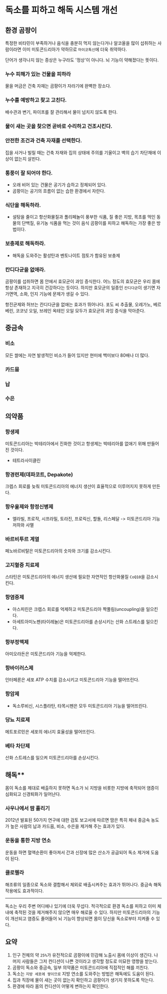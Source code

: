 # 독소를 피하고 해독 시스템 개선

## 환경 곰팡이

특정한 비타민이 부족하거나 음식을 충분히 먹지 않는다거나 알코올을 많이 섭취하는 사람이라면 이미 미토콘드리아가 약하므로 `마이코톡신`에 더욱 취약하다.

단어가 생각나지 않는 증상은 누구라도 '정상'이 아니다. 뇌 기능이 약해졌다는 뜻이다.

### 누수 피해가 있는 건물을 피하라

물을 머금은 건축 자재는 곰팡이가 자라기에 완벽한 장소다.

### 누수를 예방하고 찾고 고친다.

배수관과 변기, 파이프를 잘 관리해서 물이 넘치지 않도록 한다.

### 물이 새는 곳을 찾으면 곧바로 수리하고 건조시킨다.

### 안전한 조건과 건축 자재를 선택한다.

집을 사거나 빌릴 때는 건축 자재와 집의 상태에 주의를 기울이고 벽의 습기 차단재에 이상이 없는지 살핀다.

### 통풍이 잘 되어야 한다.

- 오래 비어 있는 건물은 공기가 습하고 정체되어 있다.
- 곰팡이는 공기의 흐름이 없는 습한 환경에서 자란다.

### 식단을 해독하라.

- 설탕을 줄이고 항산화물질과 폴리페놀이 풍부한 식품, 질 좋은 지방, 목초를 먹인 동물의 단백질, 유기농 식품을 먹는 것이 음식 곰팡이를 피하고 해독하는 가장 좋은 방법이다.

### 보충제로 해독하라.

- 해독을 도와주는 활성탄과 벤토나이트 점토가 함유된 보충제

### 칸디다균을 없애라.

곰팡이를 섭취하면 몸 안에서 효모균이 과잉 증식한다. 어느 정도의 효모균은 우리 몸에 항상 존재하고 지극히 건강하다는 듯이다. 하지만 효모균의 일종인 `칸디다균`이 생기면 자가면역, 소화, 인지 기능에 문제가 생길 수 있다.

항진균제와 허브는 칸디다균을 없애는 효과가 뛰어나다. 포도 씨 추출물, 오레가노, 베르베린, 코코넛 오일, 브레인 옥테인 오일 모두가 효모균의 과잉 증식을 막아준다.

## 중금속

### 비소

모든 쌀에는 자연 발생적인 비소가 들어 있지만 현미에 백미보다 80배나 더 많다.

### 카드뮴

### 납

### 수은

## 의약품

### 항생제

미토콘드리아는 박테리아에서 진화한 것이고 항생제는 박테리아를 없애기 위해 만들어진 것이다.

- 테트라사이클린

### 항경련제(데파코트, Depakote)

크렙스 회로를 늦춰 미토콘드리아의 에너지 생산이 효율적으로 이루어지지 못하게 만든다.

### 항우울제와 항정신병제

- 엘라빌, 프로작, 시프라밀, 토라진, 프로릭신, 할돌, 리스페달 -> 미토콘드리아 기능 저하와 사멸

### 바르비투르 계열

페노바르비탈은 미토콘드리아의 숫자와 크기를 감소시킨다.

### 고지혈증 치료제

스타틴은 미토콘드리아의 에너지 생산에 필요한 자연적인 항산화물질 `CoQ10`을 감소시킨다.

### 항염증제

- 아스피린은 크렙스 회로를 억제하고 미토콘드리아 짝풀림(uncoupling)을 일으킨다.
- 아세트아미노펜(타이레놀)은 미토콘드리아를 손상시키는 산화 스트레스를 일으킨다.

### 항부정맥제

아미오라돈은 미토콘드리아 기능을 억제한다.

### 항바이러스제

인터페론은 세포 ATP 수치를 감소시키고 미토콘드리아 기능을 떨어뜨린다.

### 항암제

- 독소루비신, 시스플라탄, 타목시펜은 모두 미토콘드리아 기능을 떨어뜨린다.

### 당뇨 치료제

메트포르민은 세포의 에너지 효율성을 떨어뜨린다.

### 베타 차단제

산화 스트레스를 일으켜 미토콘드리아를 손상시킨다.

## 해독\*\*

몸이 독소를 제대로 배출하지 못하면 독소가 뇌 지방을 비롯한 지방에 축적되어 염증이 심화되고 신경퇴화가 일어난다.

### 사우나에서 땀 흘리기

2012년 발표된 50가지 연구에 대한 검토 보고서에 따르면 땀은 특히 체내 중금속 농도가 높은 사람의 납과 카드뮴, 비소, 수은을 제거해 주는 효과가 있다.

### 운동을 통한 지방 연소

운동을 하면 혈액순환이 좋아져서 간과 신장에 많은 산소가 공급되어 독소 제거에 도움이 된다.

### 클로렐라

해조류의 일종으로 독소와 결합해서 체외로 배출시켜주는 효과가 뛰어나다. 중금속 해독 작용에도 효과적이다.

---

독소는 우리 주변 어디에나 있기에 더욱 무섭다. 적극적으로 환경 독소를 피하고 이미 체내에 축적된 것을 제거해주지 않으면 매우 해로울 수 있다. 하지만 미토콘드리아의 기능이 개선되고 염증도 줄어들어 뇌 기능이 향상되면 몸이 당신을 독소로부터 지켜줄 수 있다.

## 요약

1. 인구 전체의 약 `25%`가 유전적으로 곰팡이에 민감해 노출시 몸에 이상이 생긴다. 나머지 사람들은 그저 컨디션이 나쁜 것이라고 생각할 정도로 미묘한 영향을 받는다.
2. 곰팡이 독소와 중금속, 일부 의약품은 미토콘드리아에 직접적인 해를 끼친다.
3. 독소는 `지방 세포에 쌓이므로` 지방 연소를 도와주는 방법은 해독에도 도움이 된다.
4. 집과 직장에 물이 새는 곳이 없는지 확인하고 곰팡이가 생기지 못하도록 막는다.
5. 환경에 따라 몸의 컨디션이 어떻게 변하는지 확인한다.
